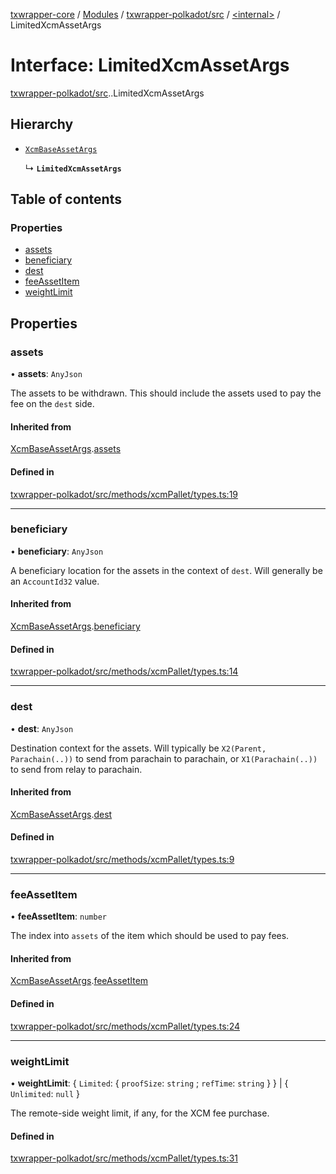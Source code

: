 [txwrapper-core](../README.md) / [Modules](../modules.md) / [txwrapper-polkadot/src](../modules/txwrapper_polkadot_src.md) / [<internal\>](../modules/txwrapper_polkadot_src._internal_.md) / LimitedXcmAssetArgs

# Interface: LimitedXcmAssetArgs

[txwrapper-polkadot/src](../modules/txwrapper_polkadot_src.md).[<internal>](../modules/txwrapper_polkadot_src._internal_.md).LimitedXcmAssetArgs

## Hierarchy

- [`XcmBaseAssetArgs`](txwrapper_polkadot_src._internal_.XcmBaseAssetArgs.md)

  ↳ **`LimitedXcmAssetArgs`**

## Table of contents

### Properties

- [assets](txwrapper_polkadot_src._internal_.LimitedXcmAssetArgs.md#assets)
- [beneficiary](txwrapper_polkadot_src._internal_.LimitedXcmAssetArgs.md#beneficiary)
- [dest](txwrapper_polkadot_src._internal_.LimitedXcmAssetArgs.md#dest)
- [feeAssetItem](txwrapper_polkadot_src._internal_.LimitedXcmAssetArgs.md#feeassetitem)
- [weightLimit](txwrapper_polkadot_src._internal_.LimitedXcmAssetArgs.md#weightlimit)

## Properties

### assets

• **assets**: `AnyJson`

The assets to be withdrawn. This should include the assets used to pay the fee on the
`dest` side.

#### Inherited from

[XcmBaseAssetArgs](txwrapper_polkadot_src._internal_.XcmBaseAssetArgs.md).[assets](txwrapper_polkadot_src._internal_.XcmBaseAssetArgs.md#assets)

#### Defined in

[txwrapper-polkadot/src/methods/xcmPallet/types.ts:19](https://github.com/paritytech/txwrapper-core/blob/bb9e677/packages/txwrapper-polkadot/src/methods/xcmPallet/types.ts#L19)

___

### beneficiary

• **beneficiary**: `AnyJson`

A beneficiary location for the assets in the context of `dest`. Will generally be
an `AccountId32` value.

#### Inherited from

[XcmBaseAssetArgs](txwrapper_polkadot_src._internal_.XcmBaseAssetArgs.md).[beneficiary](txwrapper_polkadot_src._internal_.XcmBaseAssetArgs.md#beneficiary)

#### Defined in

[txwrapper-polkadot/src/methods/xcmPallet/types.ts:14](https://github.com/paritytech/txwrapper-core/blob/bb9e677/packages/txwrapper-polkadot/src/methods/xcmPallet/types.ts#L14)

___

### dest

• **dest**: `AnyJson`

Destination context for the assets. Will typically be `X2(Parent, Parachain(..))` to send
from parachain to parachain, or `X1(Parachain(..))` to send from relay to parachain.

#### Inherited from

[XcmBaseAssetArgs](txwrapper_polkadot_src._internal_.XcmBaseAssetArgs.md).[dest](txwrapper_polkadot_src._internal_.XcmBaseAssetArgs.md#dest)

#### Defined in

[txwrapper-polkadot/src/methods/xcmPallet/types.ts:9](https://github.com/paritytech/txwrapper-core/blob/bb9e677/packages/txwrapper-polkadot/src/methods/xcmPallet/types.ts#L9)

___

### feeAssetItem

• **feeAssetItem**: `number`

The index into `assets` of the item which should be used to pay
fees.

#### Inherited from

[XcmBaseAssetArgs](txwrapper_polkadot_src._internal_.XcmBaseAssetArgs.md).[feeAssetItem](txwrapper_polkadot_src._internal_.XcmBaseAssetArgs.md#feeassetitem)

#### Defined in

[txwrapper-polkadot/src/methods/xcmPallet/types.ts:24](https://github.com/paritytech/txwrapper-core/blob/bb9e677/packages/txwrapper-polkadot/src/methods/xcmPallet/types.ts#L24)

___

### weightLimit

• **weightLimit**: { `Limited`: { `proofSize`: `string` ; `refTime`: `string`  }  } \| { `Unlimited`: ``null``  }

The remote-side weight limit, if any, for the XCM fee purchase.

#### Defined in

[txwrapper-polkadot/src/methods/xcmPallet/types.ts:31](https://github.com/paritytech/txwrapper-core/blob/bb9e677/packages/txwrapper-polkadot/src/methods/xcmPallet/types.ts#L31)
